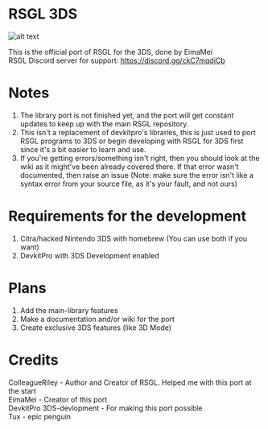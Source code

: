 # RSGL 3DS
![alt text](https://github.com/RSGL-Org/RSGL-3DS/blob/main/logo.png?raw=true)

This is the official port of RSGL for the 3DS, done by EimaMei</br >
RSGL Discord server for support: https://discord.gg/ckC7mqdjCb
# Notes
1. The library port is not finished yet, and the port will get constant updates to keep up with the main RSGL repository.<br />
2. This isn't a replacement of devkitpro's libraries, this is just used to port RSGL programs to 3DS or begin developing with RSGL for 3DS first since it's a bit easier to learn and use.<br />
3. If you're getting errors/something isn't right, then you should look at the wiki as it might've been already covered there. If that error wasn't documented, then raise an issue (Note: make sure the error isn't like a syntax error from your source file, as it's your fault, and not ours) 
# Requirements for the development
1. Citra/hacked Nintendo 3DS with homebrew (You can use both if you want)
2. DevkitPro with 3DS Development enabled<br />
# Plans
1. Add the main-library features<br />
2. Make a documentation and/or wiki for the port<br />
3. Create exclusive 3DS features (like 3D Mode)<br />
# Credits
ColleagueRiley - Author and Creator of RSGL. Helped me with this port at the start</br >
EimaMei - Creator of this port</br >
DevkitPro 3DS-devlopment - For making this port possible</br >
Tux - epic penguin
